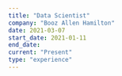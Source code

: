 ```yaml
---
title: "Data Scientist"
company: "Booz Allen Hamilton"
date: 2021-03-07
start_date: 2021-01-11
end_date: 
current: "Present"
type: "experience"
---
```


